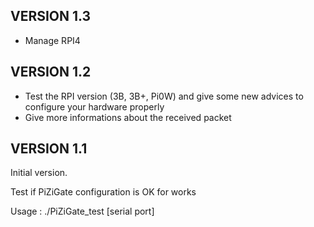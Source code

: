 ## VERSION 1.3
* Manage RPI4

## VERSION 1.2

* Test the RPI version (3B, 3B+, Pi0W) and give some new advices to configure your hardware properly
* Give more informations about the received packet 

## VERSION 1.1
Initial version.

Test if PiZiGate configuration is OK for works

Usage : ./PiZiGate_test [serial port]

